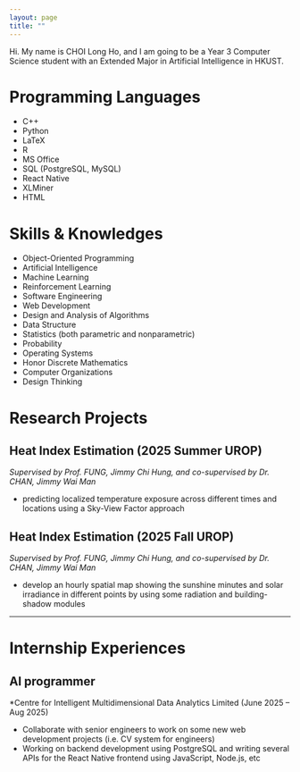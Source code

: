 ```yaml
---
layout: page
title: ""
---
```


Hi. My name is CHOI Long Ho, and I am going to be a Year 3 Computer Science student with an Extended Major in Artificial Intelligence in HKUST.

# Programming Languages

- C++
- Python
- LaTeX
- R
- MS Office
- SQL (PostgreSQL, MySQL)
- React Native
- XLMiner
- HTML

# Skills & Knowledges
- Object-Oriented Programming
- Artificial Intelligence
- Machine Learning
- Reinforcement Learning
- Software Engineering
- Web Development
- Design and Analysis of Algorithms
- Data Structure
- Statistics (both parametric and nonparametric)
- Probability
- Operating Systems
- Honor Discrete Mathematics
- Computer Organizations
- Design Thinking

# Research Projects

## Heat Index Estimation (2025 Summer UROP)
*Supervised by Prof. FUNG, Jimmy Chi Hung, and co-supervised by Dr. CHAN, Jimmy Wai Man*
- predicting localized temperature exposure across different times and locations using a Sky-View Factor approach

## Heat Index Estimation (2025 Fall UROP)
*Supervised by Prof. FUNG, Jimmy Chi Hung, and co-supervised by Dr. CHAN, Jimmy Wai Man*
- develop an hourly spatial map showing the sunshine minutes and solar irradiance in different points by using some radiation and building-shadow modules

---

# Internship Experiences
## AI programmer
*Centre for Intelligent Multidimensional Data Analytics Limited (June 2025 – Aug 2025)
- Collaborate with senior engineers to work on some new web development projects (i.e. CV system for engineers)
- Working on backend development using PostgreSQL and writing several APIs for the React Native frontend using JavaScript, Node.js, etc
